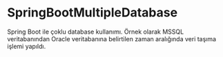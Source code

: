 # SpringBootMultipleDatabase
Spring Boot ile çoklu database kullanımı. Örnek olarak MSSQL veritabanından Oracle veritabanına belirtilen zaman aralığında veri taşıma işlemi yapıldı.
